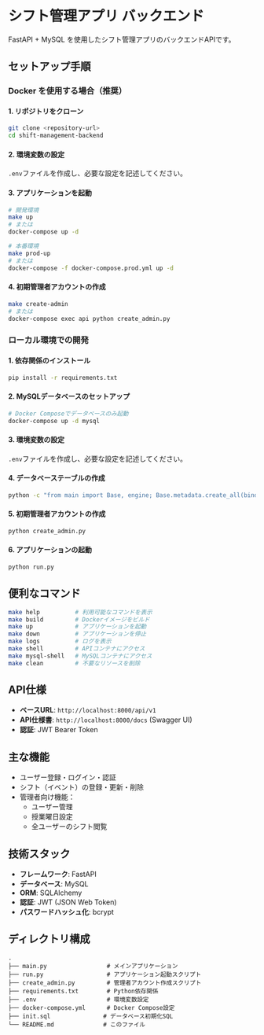 # シフト管理アプリ バックエンド

FastAPI + MySQL を使用したシフト管理アプリのバックエンドAPIです。

## セットアップ手順

### Docker を使用する場合（推奨）

#### 1. リポジトリをクローン
```bash
git clone <repository-url>
cd shift-management-backend
```

#### 2. 環境変数の設定
`.env`ファイルを作成し、必要な設定を記述してください。

#### 3. アプリケーションを起動
```bash
# 開発環境
make up
# または
docker-compose up -d

# 本番環境
make prod-up
# または
docker-compose -f docker-compose.prod.yml up -d
```

#### 4. 初期管理者アカウントの作成
```bash
make create-admin
# または
docker-compose exec api python create_admin.py
```

### ローカル環境での開発

#### 1. 依存関係のインストール

```bash
pip install -r requirements.txt
```

#### 2. MySQLデータベースのセットアップ

```bash
# Docker Composeでデータベースのみ起動
docker-compose up -d mysql
```

#### 3. 環境変数の設定

`.env`ファイルを作成し、必要な設定を記述してください。

#### 4. データベーステーブルの作成

```bash
python -c "from main import Base, engine; Base.metadata.create_all(bind=engine)"
```

#### 5. 初期管理者アカウントの作成

```bash
python create_admin.py
```

#### 6. アプリケーションの起動

```bash
python run.py
```

## 便利なコマンド

```bash
make help          # 利用可能なコマンドを表示
make build         # Dockerイメージをビルド
make up            # アプリケーションを起動
make down          # アプリケーションを停止
make logs          # ログを表示
make shell         # APIコンテナにアクセス
make mysql-shell   # MySQLコンテナにアクセス
make clean         # 不要なリソースを削除
```

## API仕様

- **ベースURL**: `http://localhost:8000/api/v1`
- **API仕様書**: `http://localhost:8000/docs` (Swagger UI)
- **認証**: JWT Bearer Token

## 主な機能

- ユーザー登録・ログイン・認証
- シフト（イベント）の登録・更新・削除
- 管理者向け機能：
  - ユーザー管理
  - 授業曜日設定
  - 全ユーザーのシフト閲覧

## 技術スタック

- **フレームワーク**: FastAPI
- **データベース**: MySQL
- **ORM**: SQLAlchemy
- **認証**: JWT (JSON Web Token)
- **パスワードハッシュ化**: bcrypt

## ディレクトリ構成

```
.
├── main.py                 # メインアプリケーション
├── run.py                  # アプリケーション起動スクリプト
├── create_admin.py         # 管理者アカウント作成スクリプト
├── requirements.txt        # Python依存関係
├── .env                    # 環境変数設定
├── docker-compose.yml      # Docker Compose設定
├── init.sql               # データベース初期化SQL
└── README.md              # このファイル
```
